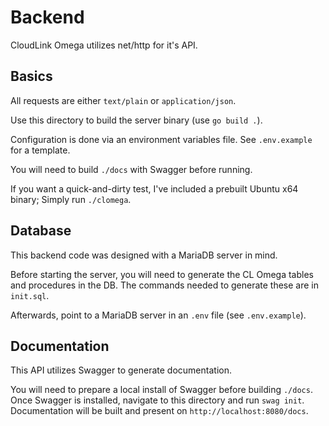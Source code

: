 # Backend
CloudLink Omega utilizes net/http for it's API. 

## Basics
All requests are either `text/plain` or `application/json`.

Use this directory to build the server binary (use `go build .`).

Configuration is done via an environment variables file. See `.env.example`
for a template.

You will need to build `./docs` with Swagger before running. 

If you want a quick-and-dirty test, I've included a prebuilt
Ubuntu x64 binary; Simply run `./clomega`.

## Database
This backend code was designed with a MariaDB server in mind.

Before starting the server, you will need to generate the CL Omega
tables and procedures in the DB. The commands needed to generate
these are in `init.sql`.

Afterwards, point to a MariaDB server in an `.env` file (see `.env.example`).

## Documentation
This API utilizes Swagger to generate documentation.

You will need to prepare a local install of Swagger before building `./docs`.
Once Swagger is installed, navigate to this directory and run `swag init`.
Documentation will be built and present on `http://localhost:8080/docs`.